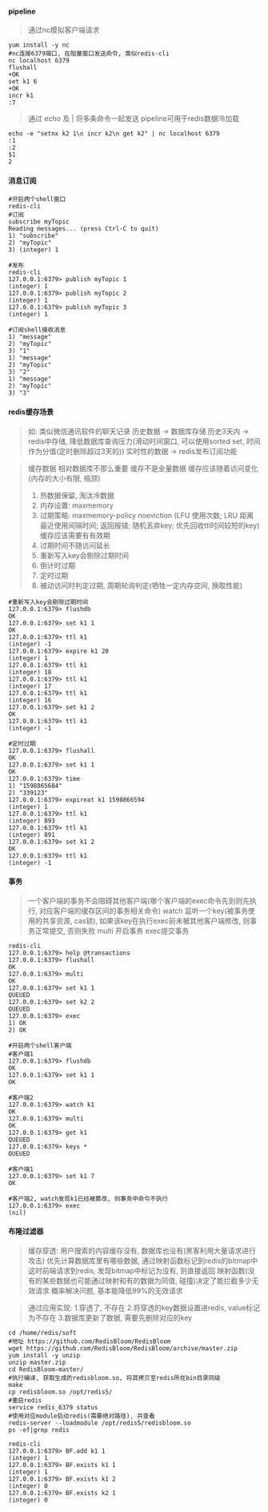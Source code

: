 #### pipeline
> 通过nc模拟客户端请求
```shell
yum install -y nc
#nc连接6379端口, 在阻塞窗口发送命令, 类似redis-cli
nc localhost 6379
flushall
+OK
set k1 6
+OK
incr k1
:7
```

> 通过 echo 及 | 将多条命令一起发送
> pipeline可用于redis数据冷加载
```shell
echo -e "setnx k2 1\n incr k2\n get k2" | nc localhost 6379
:1
:2
$1
2
```

#### 消息订阅
```shell
#开启两个shell窗口
redis-cli
#订阅
subscribe myTopic
Reading messages... (press Ctrl-C to quit)
1) "subscribe"
2) "myTopic"
3) (integer) 1

#发布
redis-cli
127.0.0.1:6379> publish myTopic 1
(integer) 1
127.0.0.1:6379> publish myTopic 2
(integer) 1
127.0.0.1:6379> publish myTopic 3
(integer) 1

#订阅shell接收消息
1) "message"
2) "myTopic"
3) "1"
1) "message"
2) "myTopic"
3) "2"
1) "message"
2) "myTopic"
3) "3"

```

#### redis缓存场景
> 如: 类似微信通讯软件的聊天记录
> 历史数据 -> 数据库存储
> 历史3天内 -> redis中存储, 降低数据库查询压力(滑动时间窗口, 可以使用sorted set, 时间作为分值(定时删除超过3天的))
> 实时性的数据 -> redis发布订阅功能

> 缓存数据 相对数据库不那么重要
> 缓存不是全量数据
> 缓存应该随着访问变化(内存的大小有限, 瓶颈)
> 1. 热数据保留, 淘汰冷数据
> 2. 内存设置: maxmemory <bytes>
> 3. 过期策略: maxmemory-policy noeviction (LFU 使用次数; LRU 距离最近使用间隔时间; 返回报错; 随机丢弃key; 优先回收ttl时间较短的key)
> 缓存应该需要有有效期
>  1. 过期时间不随访问延长
>  2. 重新写入key会剔除过期时间
>  3. 倒计时过期
>  4. 定时过期
>  5. 被动访问时判定过期, 周期轮询判定(牺牲一定内存空间, 换取性能)
```shell
#重新写入key会剔除过期时间
127.0.0.1:6379> flushdb
OK
127.0.0.1:6379> set k1 1
OK
127.0.0.1:6379> ttl k1
(integer) -1
127.0.0.1:6379> expire k1 20
(integer) 1
127.0.0.1:6379> ttl k1
(integer) 18
127.0.0.1:6379> ttl k1
(integer) 17
127.0.0.1:6379> ttl k1
(integer) 16
127.0.0.1:6379> set k1 2
OK
127.0.0.1:6379> ttl k1
(integer) -1

#定时过期
127.0.0.1:6379> flushall
OK
127.0.0.1:6379> set k1 1
OK
127.0.0.1:6379> time
1) "1598865684"
2) "339123"
127.0.0.1:6379> expireat k1 1598866594
(integer) 1
127.0.0.1:6379> ttl k1
(integer) 893
127.0.0.1:6379> ttl k1
(integer) 891
127.0.0.1:6379> set k1 2
OK
127.0.0.1:6379> ttl k1
(integer) -1

```

#### 事务
> 一个客户端的事务不会阻碍其他客户端(哪个客户端的exec命令先到则先执行, 对应客户端的缓存区间的事务相关命令)
> watch 监听一个key(被事务使用的共享资源, cas锁), 如果该key在执行exec前未被其他客户端修改, 则事务正常提交, 否则失败
> multi 开启事务
> exec提交事务
```shell
redis-cli
127.0.0.1:6379> help @transactions
127.0.0.1:6379> flushall
OK
127.0.0.1:6379> multi
OK
127.0.0.1:6379> set k1 1
QUEUED
127.0.0.1:6379> set k2 2
QUEUED
127.0.0.1:6379> exec
1) OK
2) OK

#开启两个shell客户端
#客户端1
127.0.0.1:6379> flushdb
OK
127.0.0.1:6379> set k1 1
OK

#客户端2
127.0.0.1:6379> watch k1
OK
127.0.0.1:6379> multi
OK
127.0.0.1:6379> get k1
QUEUED
127.0.0.1:6379> keys *
QUEUED

#客户端1
127.0.0.1:6379> set k1 7
OK

#客户端2, watch发现k1已经被篡改, 则事务中命令不执行
127.0.0.1:6379> exec
(nil)

```

#### 布隆过滤器
> 缓存穿透: 用户搜索的内容缓存没有, 数据库也没有(黑客利用大量请求进行攻击)
> 优先计算数据库里有哪些数据, 通过映射函数标记到redis的bitmap中
> 这时前端请求到redis, 发现bitmap中标记为没有, 则直接返回
> 映射函数(没有的某些数据也可能通过映射和有的数据为同值, 碰撞)决定了能拦截多少无效请求
> 概率解决问题, 基本能降低99%的无效请求

> 通过应用实现:
> 1.穿透了, 不存在
> 2.将穿透的key数据设置进redis, value标记为不存在
> 3.数据库更新了数据, 需要先删除对应的key
```shell
cd /home/redis/soft
#地址 https://github.com/RedisBloom/RedisBloom
wget https://github.com/RedisBloom/RedisBloom/archive/master.zip
yum install -y unzip
unzip master.zip
cd RedisBloom-master/
#执行编译, 获取生成的redisbloom.so, 将其拷贝至redis所在bin目录同级
make
cp redisbloom.so /opt/redis5/
#重启redis
service redis_6379 status
#使用对应module启动redis(需要绝对路径), 并查看
redis-server --loadmodule /opt/redis5/redisbloom.so
ps -ef|grep redis

redis-cli
127.0.0.1:6379> BF.add k1 1
(integer) 1
127.0.0.1:6379> BF.exists k1 1
(integer) 1
127.0.0.1:6379> BF.exists k1 2
(integer) 0
127.0.0.1:6379> BF.exists k2 1
(integer) 0

```
